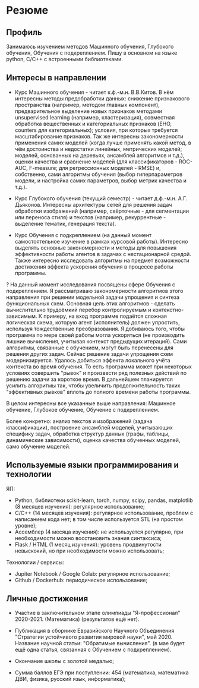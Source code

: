 # Резюме

## Профиль

Занимаюсь изучением методов Машинного обучения, Глубокого обучения, Обучения с подкреплением. Пишу в основном на языке python, C/C++ с встроенными библиотеками.

## Интересы в направлении

* Курс Машинного обучения - читает к.ф.-м.н. В.В.Китов. В нём интересны методы предобработки данных: снижение признакового пространства (например, методом главных компонент), предварительное выделение новых признаков методами unsupervised learning (например, кластеризация), совместная обработка вещественных и категориальных признаков (EHO, counters для категориальных); условия, при которых требуется масштабирование признаков. Так же интересны закономерности применения самих моделей (когда лучше применять какой метод, в чём достоинства и недостатки линейных, метрических моделей; моделей, основанных на деревьях, ансамблей алгоритмов и т.д.), оценки качества и сравнение моделей (для классификаторов - ROC-AUC, F-measure; для регрессионных моделей - RMSE) и, собственно, сами алгоритмы обучения (выбор гиперпараметров модели, и настройка самих параметров, выбор метрик качества и т.д.).

* Курс Глубокого обучения (текущий семестр) - читает д.ф.-м.н. А.Г. Дьяконов. Интересны архитектуры сетей для решения задач обработки изображений (например, свёрточные - для сегментации или переноса стиля) и текстов (например, рекуррентные - выделение тематик, генерация текста).

* Курс Обучения с подкреплением (на данный момент самостоятельное изучение в рамках курсовой работы). Интересно выделять основные закономерности и методы для повышения эффективности работы агентов в задачах с нестационарной средой. Также интересно исследовать алгоритмы на предмет возможности достижения эффекта ускорения обучения в процессе работы программы.



? На данный момент исследования посвящены сфере Обучения с подкреплением. Я рассматриваю закономерности алгоритмов этого направления при решении модельной задачи упрощения и синтеза функциональных схем. Основная цель этих алгоритмов - сделать вычислительно трудоёмкий перебор контролируемым и контекстно-зависимым. К примеру, на вход программе подаётся сложная логическая схема, которую агент (исполнитель) должен упростить, используя тождественные преобразования. Я добиваюсь того, чтобы программа по мере своей работы могла ускоряться (не производить лишние вычисления, учитывая контекст предыдущих итераций). Сами алгоритмы, связанные с обучением, могут быть перенесены для решения других задач. 
Сейчас решение задачи упрощения схем модернизируется. Удалось добиться эффекта локального учёта контекста во время обучения. То есть программа может при некоторых условиях совершить "рывок" и произвести ряд полезных действий по решению задачи за короткое время. В дальнейшем планируется усилить алгоритмы так, чтобы увеличить продолжительность таких "эффективных рывков" вплоть до полного времени работы программы. 


В целом интересны все указанные выше направления: Машинное обучение, Глубокое обучение, Обучение с подкреплением.

Более конкретно: анализ текстов и изображений (задача классификации), построение ансамблей моделей, учитывающих специфику задач, обработка структур данных (графы, таблицы, динамические зависимости), оценка качества обученных моделей, само обучение моделей.


## Используемые языки программирования и технологии

ЯП:
* Python, библиотеки scikit-learn, torch, numpy, scipy, pandas, matplotlib (8 месяцев изучения): регулярное использование;
*  C/C++ (14 месяцев изучения): регулярное использование, проблем с написанием кода нет; в том числе используется STL (на простом уровне);
* Ассемблер (4 месяца изучения): не используется регулярно, при необходимости можно восстановить знания синтаксиса;
* Flask / HTML (1 месяц изучения): уровень продвинутости невыскокий, но при необходимости можно использовать;

Технологии / сервисы:
* Jupiter Notebook / Google Colab: регулярное использование;
* Github / Dockerhub: периодическое использование; 

## Личные достижения

* Участие в заключительном этапе олимпиады "Я-профессионал" 2020-2021. (Математика) (результатов ещё нет).

* Публикация в сборнике Евразийского Научного Объединения "Стратегии устойчивого развития мировой науки", май 2020. Название научной статьи: "Обратимые вычисления". (в мае будет ещё одна статья, связанная с Обучением с подкреплением).

* Окончание школы с золотой медалью;
* Сумма баллов ЕГЭ при поступлении: 454 (математика, математика ДВИ, физика, русский язык, информатика);






